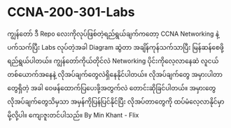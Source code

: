 # CCNA-200-301-Labs
ကျွန်တော် ဒီ Repo လေးကိုလုပ်ဖြစ်တဲ့ရည်ရွယ်ချက်ကတော့ CCNA Networking နဲ့ပက်သက်ပြီး Labs လုပ်တဲ့အခါ Diagram ဆွဲတာ အချိန်ကုန်သက်သာပြီး မြန်ဆန်စေဖို့ရည်ရွယ်ပါတယ်။
ကျွန်တော်ကိုယ်တိုင်လဲ Networking ပိုင်းကိုလေ့လာနေဆဲ လူငယ်တစ်ယောက်အနေနဲ့ လိုအပ်ချက်တွေလဲရှိနေနိုင်ပါတယ်။
လိုအပ်ချက်တွေ အမှားပါတာတွေရှိတဲ့ အခါ ဝေဖန်ထောက်ပြပေးဖို့အတွက်လဲ တောင်းဆိုခြင်ပါတယ်။
အမှားတွေ လိုအပ်ချက်တွေသိမှသာ အမှန်ကိုပြန်ပြင်နိုင်ပြီး လိုအပ်တာတွေကို ထပ်မံလေ့လာနိုင်မှာမို့လို့ပါ။
ကျေးဇူးတင်ပါသည်။ 
By Min Khant - Flix


